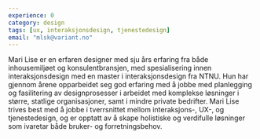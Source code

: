 ```yaml
---
experience: 0
category: design
tags: [ux, interaksjonsdesign, tjenestedesign]
email: "mlsk@variant.no"
---
```


Mari Lise er en erfaren designer med sju års erfaring fra både inhousemiljøet og
konsulentbransjen, med spesialisering innen interaksjonsdesign med en master i
interaksjonsdesign fra NTNU. Hun har gjennom årene opparbeidet seg god erfaring
med å jobbe med planlegging og fasilitering av designprosesser i arbeidet med
komplekse løsninger i større, statlige organisasjoner, samt i mindre private
bedrifter. Mari Lise trives best med å jobbe i tverrsnittet mellom
interaksjons-, UX-, og tjenestedesign, og er opptatt av å skape holistiske og
verdifulle løsninger som ivaretar både bruker- og forretningsbehov.
